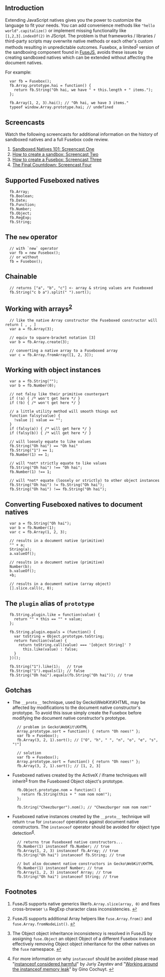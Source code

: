 Introduction
------------
Extending JavaScript natives gives you the power to customize the language to fit your needs.
You can add convenience methods like `"hello world".capitalize()` or implement missing functionality like `[1,2,3].indexOf(2)` in JScript. 
The problem is that frameworks / libraries / third-party scripts may overwrite native methods or each other's custom methods resulting in unpredictable outcomes.
Fusebox, a limited<sup><a name="fnref1" href="#fn1">1</a></sup> version of the sandboxing component found in [FuseJS](http://fusejs.com),
avoids these issues by creating sandboxed natives which can be extended without affecting the document natives.

For example:

      var fb = Fusebox();
      fb.Array.prototype.hai = function() {
        return fb.String("Oh hai, we have " + this.length + " items.");
      };
      
      fb.Array(1, 2, 3).hai(); // "Oh hai, we have 3 items."
      typeof window.Array.prototype.hai; // undefined

Screencasts
-----------
Watch the following screencasts for additional information on the history of
sandboxed natives and a full Fusebox code review.

  1. [Sandboxed Natives 101: Screencast One](http://allyoucanleet.com/2010/01/16/sandboxed-natives-one/)
  2. [How to create a sandbox: Screencast Two](http://allyoucanleet.com/2010/01/16/sandboxed-natives-two/)
  3. [How to create a Fusebox: Screencast Three](http://allyoucanleet.com/2010/01/18/sandboxed-natives-three/)
  4. [The Final Countdown: Screencast Four](http://allyoucanleet.com/2010/01/21/sandboxed-natives-four/)

Supported Fuseboxed natives
---------------------------
      fb.Array;
      fb.Boolean;
      fb.Date;
      fb.Function;
      fb.Number;
      fb.Object;
      fb.RegExp;
      fb.String;

The `new` operator
------------------
      // with `new` operator
      var fb = new Fusebox();
      // or without
      fb = Fusebox();

Chainable
---------
      // returns ["a", "b", "c"] <- array & string values are Fuseboxed
      fb.String("c b a").split(" ").sort();

Working with arrays<sup><a name="fnref2" href="#fn2">2</a></sup>
-------------------
      // like the native Array constructor the Fuseboxed constructor will return [ , , ]
      var a = fb.Array(3);
      
      // equiv to square-bracket notation [3]
      var b = fb.Array.create(3);
      
      // converting a native array to a Fuseboxed array
      var c = fb.Array.fromArray([1, 2, 3]);

Working with object instances
-----------------------------
      var a = fb.String("");
      var b = fb.Number(0);
      
      // not falsy like their primitive counterpart
      if (!a) { /* won't get here */ }
      if (!b) { /* won't get here */ }
      
      // a little utility method will smooth things out
      function falsy(value) {
        !value || value == "";
      }
      if (falsy(a)) { /* will get here */ }
      if (falsy(b)) { /* will get here */ }
      
      // will loosely equate to like values
      fb.String("Oh hai") == "Oh hai"
      fb.String("1") == 1;
      fb.Number(1) == 1;
      
      // will *not* strictly equate to like values
      fb.String("Oh hai") !== "Oh hai";
      fb.Number(1) !== 1;
      
      // will *not* equate (loosely or strictly) to other object instances
      fb.String("Oh hai") != fb.String("Oh hai");
      fb.String("Oh hai") !== fb.String("Oh hai");

Converting Fuseboxed natives to document natives
------------------------------------------------
      var a = fb.String("Oh hai");
      var b = fb.Number(1);
      var c = fb.Array(1, 2, 3);
      
      // results in a document native (primitive)
      "" + a;
      String(a);
      a.valueOf();  
      
      // results in a document native (primitive)
      Number(b);
      b.valueOf();
      +b;
      
      // results in a document native (array object)
      [].slice.call(c, 0);

The `plugin` alias of `prototype`
---------------------------------
      fb.String.plugin.like = function(value) {
        return "" + this == "" + value;
      };
      
      fb.String.plugin.equals = (function() {
        var toString = Object.prototype.toString;
        return function(value) {
          return toString.call(value) === '[object String]' ?
            this.like(value) : false;
        }
      })();
      
      fb.String("1").like(1);   // true
      fb.String("1").equals(1); // false
      fb.String("Oh hai").equals(fb.String("Oh hai")); // true

Gotchas
-------
  - The `__proto__` technique, used by Gecko\WebKit\KHTML, may be affected
    by modifications to the document native constructor's prototype. To
    avoid this issue simply create the Fusebox before modifying the
    document native constructor's prototype.
    
          // problem in Gecko\WebKit\KHTML
          Array.prototype.sort = function() { return "Oh noes!" };
          var fb = Fusebox();
          fb.Array(3, 2, 1).sort(); // ["O", "h", " ", "n", "o", "e", "s", "!"]
          
          // solution
          var fb = Fusebox();
          Array.prototype.sort = function() { return "Oh noes!" };
          fb.Array(3, 2, 1).sort(); // [1, 2, 3]

  - Fuseboxed natives created by the ActiveX / iframe techniques will
    inherit<sup><a name="fnref3" href="#fn3">3</a></sup>
    from the Fuseboxed Object object's prototype.
    
          fb.Object.prototype.nom = function() {
            return fb.String(this + " nom nom nom!");
          };
          
          fb.String("Cheezburger").nom(); // "Cheezburger nom nom nom!"

  - Fuseboxed native instances created by the `__proto__` technique will 
    return `true` for `instanceof` operations against document native constructors.
    The `instanceof` operator should be avoided for object type
    detection<sup><a name="fnref4" href="#fn4">4</a></sup>.
    
          // returns true Fuseboxed native constructors...
          fb.Number(1) instanceof fb.Number; // true
          fb.Array(1, 2, 3) instanceof fb.Array; // true
          fb.String("Oh hai") instanceof fb.String; // true
          
          // but also document native constructors in Gecko\WebKit\KHTML
          fb.Number(1) instanceof Number; // true
          fb.Array(1, 2, 3) instanceof Array; // true
          fb.String("Oh hai") instanceof String; // true

Footnotes
---------
  1. FuseJS supports native generics like`fb.Array.slice(array, 0)` and
     fixes cross-browser `\s` RegExp character class inconsistencies.
     <a name="fn1" title="Jump back to footnote 1 in the text." href="#fnref1">&#8617;</a>

  2. FuseJS supports additional Array helpers like `fuse.Array.from()` and `fuse.Array.fromNodeList()`.
     <a name="fn2" title="Jump back to footnote 2 in the text." href="#fnref2">&#8617;</a>

  3. The Object object inheritance inconsistency is resolved in FuseJS by assigning `fuse.Object` an object Object
     of a different Fusebox instance effectively removing Object object inheritance for the other natives on the `fuse` namespace.
     <a name="fn3" title="Jump back to footnote 3 in the text." href="#fnref3">&#8617;</a>

  4. For more information on why `instanceof` should be avoided please read
     "[instanceof considered harmful](http://perfectionkills.com/instanceof-considered-harmful-or-how-to-write-a-robust-isarray/)"
     by Juriy Zaystev and 
     "[Working around the instanceof memory leak](http://ajaxian.com/archives/working-aroung-the-instanceof-memory-leak)"
     by Gino Cochuyt.
     <a name="fn4" title="Jump back to footnote 4 in the text." href="#fnref4">&#8617;</a>
